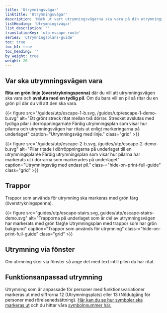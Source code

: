 ```yaml
---
title: 'Utrymningsvägar'
linktitle: 'Utrymningsvägar'
description: 'Märk ut vart utrymningsvägarna ska vara på din utrymningsplan'
listHeading: 'Utrymningsvägar'
list_description: ''
translationKey: 'utp-escape-route'
series: 'utrymningsplans-guide'
toc: true
toc_h1: true
toc_heading: ''
by_weight: true
weight: 20
---
```


## Var ska utrymningsvägen vara

**Rita en grön linje (överstrykningspenna)** där du vill att utrymningsvägen ska vara och **avsluta med en tydlig pil**. Om du bara vill en pil så ritar du en grön pil där du vill att den ska vara.

{{< figure src="/guides/utp/escape-1-b.svg, /guides/utp/escape-1-demo-b.svg" alt="Ett grönt streck ritat mellan två dörrar. Strecket avslutas med tydliga pilar i dörröppningarna\e Färdig utrymningsplan som visar hur pilarna och utrymningsvägen har ritats ut enligt markeringarna på underlaget" caption="Utrymningsväg med linje." class="grid" >}}

{{< figure src="/guides/utp/escape-2-b.svg, /guides/utp/escape-2-demo-b.svg" alt="Pilar ritade i dörröppningarna på underlaget till en utrymningsplan\e Färdig utrymningsplan som visar hur pilarna har markerats ut i dörrarna som markerades på underlaget" caption="Utrymningsväg med endast pil." class-="hide-on-print-full-guide" class="grid" >}}

## Trappor

Trappor som används för utrymning ska markeras med grön färg (överstrykningspenna).

{{< figure src="guides/utp/escape-stairs.svg, guides/utp/escape-stairs-demo.svg" alt="Trapporna på underlaget som är del av utrymningsvägen har markerats med grön färg\e Utrymningsplan med trappor som har grön bakgrund" caption="Trappor som används för utrymning" class-="hide-on-print-full-guide" class="grid" >}}

## Utrymning via fönster

Om utrmning sker via fönster så ange det med text intill pilen du har ritat. 

## Funktionsanpassad utrymning

Utrymning som är anpassade för personer med funktionsvariationer markeras ut med siffrorna 12 (Utrymningsplats) eller 13 (Nödutgång för personer med rörelsenedsättning). [Här kan du se hur symboler ska markeras ut](/guider/utrymningsplan/objekt-placering) och du hittar våra [symbolnnummer här.](/guider/utrymningsplan/symbolnummer)


